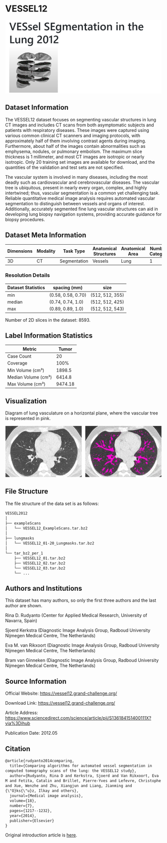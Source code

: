 # VESSEL12

<div align="center">
    <a href="https://github.com/openmedlab/"><img width="700px" height="auto" src="appendix/VESSEL12_0.png"></a>
</div>
<p style="text-align:center;font-size:10px;"><em></em></p>

## Dataset Information

The VESSEL12 dataset focuses on segmenting vascular structures in lung CT images and includes CT scans from both asymptomatic subjects and patients with respiratory diseases. These images were captured using various common clinical CT scanners and imaging protocols, with approximately half of them involving contrast agents during imaging. Furthermore, about half of the images contain abnormalities such as emphysema, nodules, or pulmonary embolism. The maximum slice thickness is 1 millimeter, and most CT images are isotropic or nearly isotropic. Only 20 training set images are available for download, and the quantities of the validation and test sets are not specified.

The vascular system is involved in many diseases, including the most deadly such as cardiovascular and cerebrovascular diseases. The vascular tree is ubiquitous, present in nearly every organ, complex, and highly intertwined; thus, vascular segmentation is a common yet challenging task. Reliable quantitative medical image analysis requires automated vascular segmentation to distinguish between vessels and organs of interest. Additionally, accurately segmented fine lung vascular structures can aid in developing lung biopsy navigation systems, providing accurate guidance for biopsy procedures.

## Dataset Meta Information

| Dimensions | Modality | Task Type    | Anatomical Structures | Anatomical Area | Number of Categories | Data Volume | File Format |
|------------|----------|--------------|-----------------------|-----------------|----------------------|-------------|-------------|
| 3D         | CT       | Segmentation | Vessels               | Lung            | 1                    | 20          | .tar.bz2    |


### Resolution Details

| Dataset Statistics | spacing (mm)       | size             |
|--------------------|--------------------|------------------|
| min                | (0.58, 0.58, 0.70) | (512, 512, 355)  |
| median             | (0.74, 0.74, 1.0)  | (512, 512, 425)  |
| max                | (0.89, 0.89, 1.0)  | (512, 512, 543)  |

Number of 2D slices in the dataset: 8593.

## Label Information Statistics

| Metric              | Tumor    |
|---------------------|----------|
| Case Count          | 20       |
| Coverage            | 100%     |
| Min Volume (cm³)    | 1898.5   |
| Median Volume (cm³) | 6414.8   |
| Max Volume (cm³)    | 9474.18  |

## Visualization

Diagram of lung vasculature on a horizontal plane, where the vascular tree is represented in pink.

<div align="center">
    <a href="https://github.com/openmedlab/"><img width="700px" height="auto" src="appendix/VESSEL12_1.webp"></a>
</div>
<p style="text-align:center;font-size:10px;"><em></em></p>

## File Structure

The file structure of the data set is as follows:

``` 
VESSEL2012
│
├── exampleScans
│   └── VESSEL12_ExampleScans.tar.bz2
│
├── lungmasks
│   └── VESSEL12_01-20_Lungmasks.tar.bz2
│
└── tar_bz2_per_1
    ├── VESSEL12_01.tar.bz2
    ├── VESSEL12_02.tar.bz2
    └── VESSEL12_03.tar.bz2
    └── ...
```

## Authors and Institutions

This dataset has many authors, so only the first three authors and the last author are shown.

Rina D. Rudyanto (Center for Applied Medical Research, University of Navarra, Spain)

Sjoerd Kerkstra (Diagnostic Image Analysis Group, Radboud University Nijmegen Medical Centre, The Netherlands)

Eva M. van Rikxoort (Diagnostic Image Analysis Group, Radboud University Nijmegen Medical Centre, The Netherlands)

Bram van Ginneken (Diagnostic Image Analysis Group, Radboud University Nijmegen Medical Centre, The Netherlands)

## Source Information

Official Website: https://vessel12.grand-challenge.org/

Download Link: https://vessel12.grand-challenge.org/

Article Address: https://www.sciencedirect.com/science/article/pii/S136184151400111X?via%3Dihub

Publication Date: 2012.05

## Citation

``` 
@article{rudyanto2014comparing,
  title={Comparing algorithms for automated vessel segmentation in computed tomography scans of the lung: the VESSEL12 study},
  author={Rudyanto, Rina D and Kerkstra, Sjoerd and Van Rikxoort, Eva M and Fetita, Catalin and Brillet, Pierre-Yves and Lefevre, Christophe and Xue, Wenzhe and Zhu, Xiangjun and Liang, Jianming and {\"O}ks{\"u}z, Ilkay and others},
  journal={Medical image analysis},
  volume={18},
  number={7},
  pages={1217--1232},
  year={2014},
  publisher={Elsevier}
}
```

Original introduction article is [here](https://zhuanlan.zhihu.com/p/706492761).